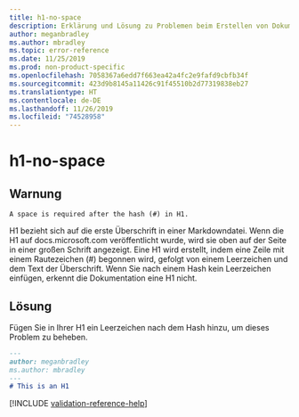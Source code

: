 ```yaml
---
title: h1-no-space
description: Erklärung und Lösung zu Problemen beim Erstellen von Dokumentationsartikeln – h1-no-space.
author: meganbradley
ms.author: mbradley
ms.topic: error-reference
ms.date: 11/25/2019
ms.prod: non-product-specific
ms.openlocfilehash: 7058367a6edd7f663ea42a4fc2e9fafd9cbfb34f
ms.sourcegitcommit: 423d9b8145a11426c91f45510b2d77319838eb27
ms.translationtype: HT
ms.contentlocale: de-DE
ms.lasthandoff: 11/26/2019
ms.locfileid: "74528958"
---
```

# <a name="h1-no-space"></a>h1-no-space

## <a name="warning"></a>Warnung

`A space is required after the hash (#) in H1.`

H1 bezieht sich auf die erste Überschrift in einer Markdowndatei. Wenn die H1 auf docs.microsoft.com veröffentlicht wurde, wird sie oben auf der Seite in einer großen Schrift angezeigt. Eine H1 wird erstellt, indem eine Zeile mit einem Rautezeichen (#) begonnen wird, gefolgt von einem Leerzeichen und dem Text der Überschrift. Wenn Sie nach einem Hash kein Leerzeichen einfügen, erkennt die Dokumentation eine H1 nicht.

## <a name="resolution"></a>Lösung

Fügen Sie in Ihrer H1 ein Leerzeichen nach dem Hash hinzu, um dieses Problem zu beheben.

```markdown
---
author: meganbradley
ms.author: mbradley
---
# This is an H1
```

<!--make sure to add this file to your includes folder and verify the path-->
[!INCLUDE [validation-reference-help](includes/validation-reference-help.md)]
